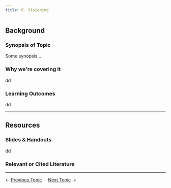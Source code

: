 ```yaml
---
title: 6. Visioning
---
```


## Background

### Synopsis of Topic
Some synopsis...

### Why we're covering it
dd

### Learning Outcomes
dd

------
## Resources

### Slides & Handouts
dd

### Relevant or Cited Literature



----
← [Previous Topic](5_Planning_Prioritization)      &nbsp;&nbsp;&nbsp;          [Next Topic](7_Permitting) →